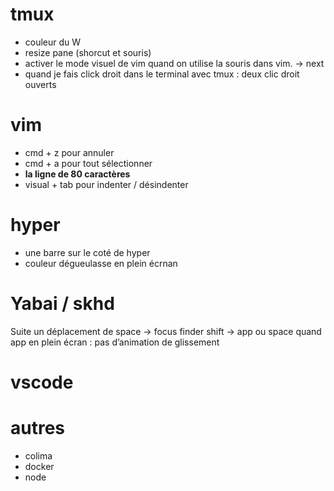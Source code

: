 # tmux
- couleur du W
- resize pane (shorcut et souris)
- activer le mode visuel de vim quand on utilise la souris dans vim. -> next
- quand je fais click droit dans le terminal avec tmux : deux clic droit ouverts
# vim
- cmd + z pour annuler
- cmd + a pour tout sélectionner
- **la ligne de 80 caractères**
- visual + tab pour indenter / désindenter
# hyper
- une barre sur le coté de hyper
- couleur dégueulasse en plein écrnan
# Yabai  / skhd
Suite un déplacement de space -> focus finder
shift -> app ou space quand app en plein écran : pas d’animation de glissement 
# vscode
# autres
- colima
- docker
- node

